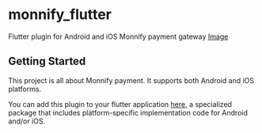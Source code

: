 

# monnify_flutter

Flutter plugin for Android and iOS Monnify payment gateway
[Image](plugin_phone_image.png)

## Getting Started

This project is all about Monnify payment.
It supports both Android and iOS platforms.

You can add this plugin to your flutter application
[here](https://pub.dev/monnify_flutter),
a specialized package that includes platform-specific implementation code for
Android and/or iOS.



